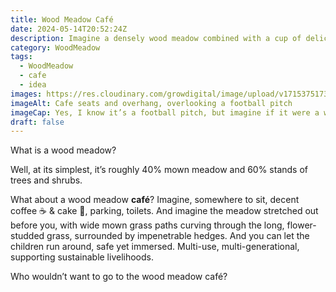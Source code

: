 ```yaml
---
title: Wood Meadow Café
date: 2024-05-14T20:52:24Z
description: Imagine a densely wood meadow combined with a cup of delicious beverage and your favourite cake, that is the idea behind the Wood Meadow Café!
category: WoodMeadow
tags:
  - WoodMeadow
  - cafe
  - idea
images: https://res.cloudinary.com/growdigital/image/upload/v1715375173/240509-coffi-cwtch-field.jpg
imageAlt: Cafe seats and overhang, overlooking a football pitch
imageCap: Yes, I know it’s a football pitch, but imagine if it were a wood meadow, surrounded by hedging?
draft: false
---
```


What is a wood meadow? 

Well, at its simplest, it’s roughly 40% mown meadow and 60% stands of trees and shrubs. 

What about a wood meadow **café**? Imagine, somewhere to sit, decent coffee ☕ & cake 🍰, parking, toilets. And imagine the meadow stretched out before you, with wide mown grass paths curving through the long, flower-studded grass, surrounded by impenetrable hedges. And you can let the children run around, safe yet immersed. Multi-use, multi-generational, supporting sustainable livelihoods.

Who wouldn’t want to go to the wood meadow café? 